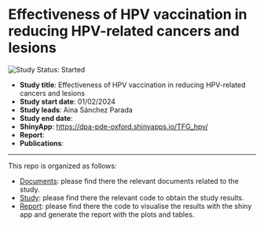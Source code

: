# Effectiveness of HPV vaccination in reducing HPV-related cancers and lesions
<img src="https://img.shields.io/badge/Study%20Status-Started-blue.svg" alt="Study Status: Started">

- **Study title**: Effectiveness of HPV vaccination in reducing HPV-related cancers and lesions
- **Study start date**: 01/02/2024
- **Study leads**: Aina Sánchez Parada
- **Study end date**:
- **ShinyApp**: https://dpa-pde-oxford.shinyapps.io/TFG_hpv/
- **Report**:
- **Publications**:

---

This repo is organized as follows:
- [Documents](https://github.com/oxford-pharmacoepi/StudyTemplate/blob/main/Documents/): please find there the relevant documents related to the study.
- [Study](https://github.com/oxford-pharmacoepi/StudyTemplate/blob/main/Study/): please find there the relevant code to obtain the study results.
- [Report](https://github.com/oxford-pharmacoepi/StudyTemplate/blob/main/Report/): please find there the code to visualise the results with the shiny app and generate the report with the plots and tables.
